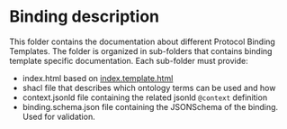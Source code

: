 # Binding description
This folder contains the documentation about different Protocol Binding Templates. The folder is organized in sub-folders that contains
binding template specific documentation. Each sub-folder must provide:
- index.html based on [index.template.html](/index.template.html)
- shacl file that describes which ontology terms can be used and how
- context.jsonld file containing the related jsonld `@context` definition
- binding.schema.json file containing the JSONSchema of the binding. Used for validation. 

